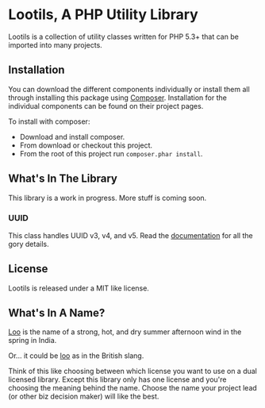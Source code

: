 # Lootils, A PHP Utility Library

Lootils is a collection of utility classes written for PHP 5.3+ that can be imported into many projects.

## Installation
You can download the different components individually or install them all through installing this package using [Composer](http://getcomposer.org/). Installation for the individual components can be found on their project pages.

To install with composer:

* Download and install composer.
* From download or checkout this project.
* From the root of this project run `composer.phar install`.

## What's In The Library
This library is a work in progress. More stuff is coming soon.

### UUID
This class handles UUID v3, v4, and v5. Read the [documentation](https://github.com/mattfarina/Lootils-UUID) for all the gory details.

## License
Lootils is released under a MIT like license.

## What's In A Name?
[Loo](https://en.wikipedia.org/wiki/Loo_%28wind%29 "Wikipedia: Loo (wind)") is the name of a strong, hot, and dry summer afternoon wind in the spring in India.

Or... it could be [loo](https://en.wiktionary.org/wiki/loo#Etymology_1) as in the British slang. 

Think of this like choosing between which license you want to use on a dual licensed library. Except this library only has one license and you're choosing the meaning behind the name. Choose the name your project lead (or other biz decision maker) will like the best.